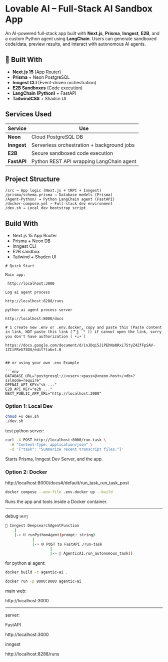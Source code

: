 # Lovable AI – Full-Stack AI Sandbox App

An AI-powered full-stack app built with **Next.js**, **Prisma**, **Inngest**, **E2B**, and a custom Python agent using **LangChain**. Users can generate sandboxed code/data, preview results, and interact with autonomous AI agents.

## 🧱 Built With

- **Next.js 15** (App Router)
- **Prisma** + Neon PostgreSQL
- **Inngest CLI** (Event-driven orchestration)
- **E2B Sandboxes** (Code execution)
- **LangChain (Python)** + FastAPI
- **TailwindCSS** + Shadcn UI

## Services Used

| Service     | Use                                  |
|-------------|---------------------------------------|
| **Neon**    | Cloud PostgreSQL DB                   |
| **Inngest** | Serverless orchestration + background jobs |
| **E2B**     | Secure sandboxed code execution       |
| **FastAPI** | Python REST API wrapping LangChain agent |



## Project Structure

```
/src → App logic (Next.js + tRPC + Inngest)
/prisma/schema.prisma → Database models (Prisma)
/Agent-Python/ → Python LangChain agent (FastAPI)
/docker-compose.yml → Full-stack dev environment
/dev.sh → Local dev bootstrap script
```

## Build With

* Next.js 15 App Router
* Prisma + Neon DB
* Inngest CLI
* E2B sandbox
* Tailwind + Shadcn UI

```
# Quick Start

Main app:

 http://localhost:3000

Log ai agent process

http://localhost:8288/runs

python ai agent process server

http://localhost:8000/docs

# 1 create new .env or .env.docker, copy and paste this (Paste content in link, NOT paste this link ( ͠° ͟ʖ ͡° )) if cannot open the link, sorry you don't have authorization ( •̀ᴗ•́ )

https://docs.google.com/document/d/1nJDqi5JiPEhNa0Rxi7StyZ4ZfFpSAV-1ZIiFReG75DU/edit?tab=t.0


## or using your own .env Example

```env
DATABASE_URL="postgresql://<user>:<pass>@<neon-host>/<db>?sslmode=require"
OPENAI_API_KEY="sk-..."
E2B_API_KEY="e2b_..."
NEXT_PUBLIC_APP_URL="http://localhost:3000"
```

### Option 1: Local Dev

```bash
chmod +x dev.sh
./dev.sh
```

test python server:
```bash
curl -X POST http://localhost:8000/run-task \
  -H "Content-Type: application/json" \
  -d '{"task": "Summarize recent transcript files."}'
```

Starts Prisma, Inngest Dev Server, and the app.

### Option 2: Docker

http://localhost:8000/docs#/default/run_task_run_task_post

```bash
docker compose --env-file .env.docker up --build
```
Runs the app and tools inside a Docker container.

--- 
debug เฉยๆ


```bash
🧠 Inngest DeepsearchAgentFunction
    |
    |-> ⛓️ runPythonAgent(prompt: string)
            |
            |-> 🌐 POST to FastAPI /run-task
                    |
                    |-> 🐍 AgenticAI.run_autonomous_task()
```

for python ai agent:
```bash
docker build -t agentic-ai .

docker run -p 8000:8000 agentic-ai
```

main web:

http://localhost:3000

---

server:

FastAPI

http://localhost:3000

inngest

http://localhost:8288/runs


